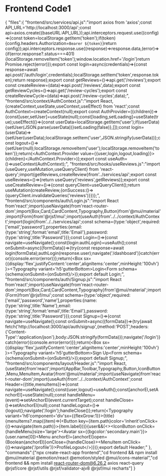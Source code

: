 # Frontend Code1

{
"files":{
"frontend/src/services/api.js":"import axios from 'axios';const API_URL='http://localhost:3000/api';const api=axios.create({baseURL:API_URL});api.interceptors.request.use((config)=>{const token=localStorage.getItem('token');if(token){config.headers.Authorization=`Bearer ${token}`}return config});api.interceptors.response.use((response)=>response.data,(error)=>{if(error.response?.status===401){localStorage.removeItem('token');window.location.href='/login'}return Promise.reject(error)});export const login=async(credentials)=>{const response=await api.post('/auth/login',credentials);localStorage.setItem('token',response.token);return response};export const getReviews=()=>api.get('/reviews');export const createReview=(data)=>api.post('/reviews',data);export const getReviewCycles=()=>api.get('/review-cycles');export const createReviewCycle=(data)=>api.post('/review-cycles',data);",
"frontend/src/context/AuthContext.js":"import React,{createContext,useState,useContext,useEffect} from 'react';const AuthContext=createContext(null);export const AuthProvider=({children})=>{const[user,setUser]=useState(null);const[loading,setLoading]=useState(true);useEffect(()=>{const userData=localStorage.getItem('user');if(userData){setUser(JSON.parse(userData))}setLoading(false)},[]);const login=(userData)=>{setUser(userData);localStorage.setItem('user',JSON.stringify(userData))};const logout=()=>{setUser(null);localStorage.removeItem('user');localStorage.removeItem('token')};return(<AuthContext.Provider value={{user,login,logout,loading}}>{children}</AuthContext.Provider>)};export const useAuth=()=>useContext(AuthContext);",
"frontend/src/hooks/useReviews.js":"import {useQuery,useMutation,useQueryClient} from 'react-query';import{getReviews,createReview}from'../services/api';export const useReviews=()=>{return useQuery('reviews',getReviews)};export const useCreateReview=()=>{const queryClient=useQueryClient();return useMutation(createReview,{onSuccess:()=>{queryClient.invalidateQueries('reviews')}})};",
"frontend/src/components/auth/Login.js":"import React from'react';import{useNavigate}from'react-router-dom';import{Box,Card,CardContent,Typography,Button}from'@mui/material';import{Form}from'@rjsf/mui';import{useAuth}from'../../context/AuthContext';import{login}from'../../services/api';const schema={type:'object',required:['email','password'],properties:{email:{type:'string',format:'email',title:'Email'},password:{type:'string',title:'Password'}}};const Login=()=>{const navigate=useNavigate();const{login:authLogin}=useAuth();const onSubmit=async({formData})=>{try{const response=await login(formData);authLogin(response.user);navigate('/dashboard')}catch(error){console.error(error)}};return(<Box sx={{display:'flex',justifyContent:'center',alignItems:'center',minHeight:'100vh'}}><Card sx={{minWidth:300,boxShadow:3}}><CardContent><Typography variant='h5'gutterBottom>Login</Typography><Form schema={schema}onSubmit={onSubmit}/></CardContent></Card></Box>)};export default Login;",
"frontend/src/components/auth/Signup.js":"import React from'react';import{useNavigate}from'react-router-dom';import{Box,Card,CardContent,Typography}from'@mui/material';import{Form}from'@rjsf/mui';const schema={type:'object',required:['email','password','name'],properties:{name:{type:'string',title:'Name'},email:{type:'string',format:'email',title:'Email'},password:{type:'string',title:'Password'}}};const Signup=()=>{const navigate=useNavigate();const onSubmit=async({formData})=>{try{await fetch('http://localhost:3000/api/auth/signup',{method:'POST',headers:{'Content-Type':'application/json'},body:JSON.stringify(formData)});navigate('/login')}catch(error){console.error(error)}};return(<Box sx={{display:'flex',justifyContent:'center',alignItems:'center',minHeight:'100vh'}}><Card sx={{minWidth:300,boxShadow:3}}><CardContent><Typography variant='h5'gutterBottom>Sign Up</Typography><Form schema={schema}onSubmit={onSubmit}/></CardContent></Card></Box>)};export default Signup;",
"frontend/src/components/layout/Header.js":"import React,{useState}from'react';import{AppBar,Toolbar,Typography,Button,IconButton,Menu,MenuItem,Avatar}from'@mui/material';import{useNavigate}from'react-router-dom';import{useAuth}from'../../context/AuthContext';const Header=({title,menuItems})=>{const navigate=useNavigate();const{user,logout}=useAuth();const[anchorEl,setAnchorEl]=useState(null);const handleMenu=(event)=>setAnchorEl(event.currentTarget);const handleClose=()=>setAnchorEl(null);const handleLogout=()=>{logout();navigate('/login');handleClose()};return(<AppBar position='static'><Toolbar><Typography variant='h6'component='div'sx={{flexGrow:1}}>{title}</Typography>{menuItems?.map((item)=>(<Button key={item.path}color='inherit'onClick={()=>navigate(item.path)}>{item.label}</Button>))}{user&&(<><IconButton onClick={handleMenu}size='large'><Avatar sx={{bgcolor:'secondary.main'}}>{user.name[0]}</Avatar></IconButton><Menu anchorEl={anchorEl}open={Boolean(anchorEl)}onClose={handleClose}><MenuItem onClick={()=>navigate('/profile')}>Profile</MenuItem><MenuItem onClick={handleLogout}>Logout</MenuItem></Menu></>)}</Toolbar></AppBar>)};export default Header;"
},
"commands":["npx create-react-app frontend","cd frontend && npm install @mui/material @emotion/react @emotion/styled @mui/icons-material","cd frontend && npm install react-router-dom@6.26.2 axios react-query @rjsf/core @rjsf/utils @rjsf/validator-ajv8 @rjsf/mui recharts"]
}